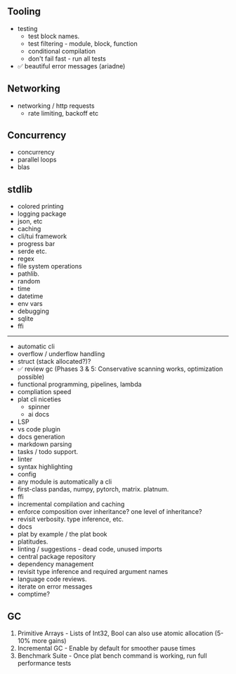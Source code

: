 ## Tooling
* testing
  * test block names.
  * test filtering - module, block, function
  * conditional compilation
  * don't fail fast - run all tests
* ✅ beautiful error messages (ariadne)



## Networking
* networking / http requests
  * rate limiting, backoff etc

## Concurrency
* concurrency
* parallel loops
* blas

## stdlib
* colored printing 
* logging package
* json, etc
* caching
* cli/tui framework
* progress bar 
* serde etc. 
* regex
* file system operations 
* pathlib. 
* random 
* time
* datetime 
* env vars
* debugging 
* sqlite 
* ffi 




---
* automatic cli
* overflow / underflow handling
* struct (stack allocated?)?
* ✅ review gc (Phases 3 & 5: Conservative scanning works, optimization possible)
* functional programming, pipelines, lambda
* compliation speed
* plat cli niceties
  * spinner
  * ai docs
* LSP
* vs code plugin 
* docs generation 
* markdown parsing 
* tasks / todo support. 
* linter 
* syntax highlighting
* config 
* any module is automatically a cli
* first-class pandas, numpy, pytorch, matrix. platnum. 
* ffi
* incremental compilation and caching 
* enforce composition over inheritance? one level of inheritance? 
* revisit verbosity. type inference, etc. 
* docs
* plat by example / the plat book
* platitudes. 
* linting / suggestions - dead code, unused imports
* central package repository
* dependency management 
* revisit type inference and required argument names 
* language code reviews. 
* iterate on error messages
* comptime? 


## GC

  1. Primitive Arrays - Lists of Int32, Bool
  can also use atomic allocation (5-10% more
  gains)
  2. Incremental GC - Enable by default for
  smoother pause times
  3. Benchmark Suite - Once plat bench command
  is working, run full performance tests
